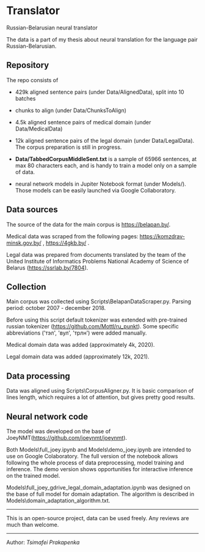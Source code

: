 # Translator
Russian-Belarusian neural translator

The data is a part of my thesis about neural translation for the language pair Russian-Belarusian.

## Repository
The repo consists of
 - 429k aligned sentence pairs (under Data/AlignedData), split into 10 batches
 - chunks to align (under Data/ChunksToAlign)
 
 - 4.5k aligned sentence pairs of medical domain (under Data/MedicalData)
 
 - 12k aligned sentence pairs of the legal domain (under Data/LegalData). The corpus preparation is still in progress.
 
 - **Data/TabbedCorpusMiddleSent.txt** is a sample of 65966 sentences, at max 80 characters each, and is handy to train a model only on a sample of data.

 - neural network models in Jupiter Notebook format (under Models/). Those models can be easily launched via Google Collaboratory.
 
 ## Data sources
 The source of the data for the main corpus is https://belapan.by/.
 
 Medical data was scraped from the following pages: https://komzdrav-minsk.gov.by/ , https://4gkb.by/ .
 
 Legal data was prepared from documents translated by the team of the United Institute of Informatics Problems National Academy of Science of Belarus (https://ssrlab.by/7804).
 
 ## Collection
 Main corpus was collected using Scripts\BelapanDataScraper.py. 
 Parsing period: october 2007 - december 2018.
 
 Before using this script default tokenizer was extended with pre-trained russian tokenizer (https://github.com/Mottl/ru_punkt).
 Some specific abbreviations ('тэл', 'вул', 'трлн') were added manually.
 
 Medical domain data was added (approximately 4k, 2020).
 
 Legal domain data was added (approximately 12k, 2021).
 
 ## Data processing
 Data was aligned using Scripts\CorpusAligner.py. It is basic comparison of lines length, which requires a lot of attention, but gives pretty good results.
 
 ## Neural network code
 The model was developed on the base of JoeyNMT(https://github.com/joeynmt/joeynmt).
 
 Both Models\full_joey.ipynb and Models\demo_joey.ipynb are intended to use on Google Colaboratory.
 The full version of the notebook allows following the whole process of data preprocessing, model training and inference.
 The demo version shows opportunities for interactive inference on the trained model.
 
 Models\full_joey_gdrive_legal_domain_adaptation.ipynb was designed on the base of full model for domain adaptation. 
 The algorithm is described in Models\domain_adaptation_algorithm.txt.

--- 
This is an open-source project, data can be used freely.
Any reviews are much than welcome.

-----
Author: _Tsimafei Prakapenka_

